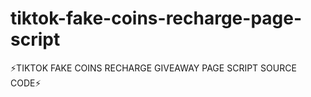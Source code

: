 # tiktok-fake-coins-recharge-page-script
⚡TIKTOK FAKE COINS RECHARGE GIVEAWAY PAGE SCRIPT SOURCE CODE⚡
